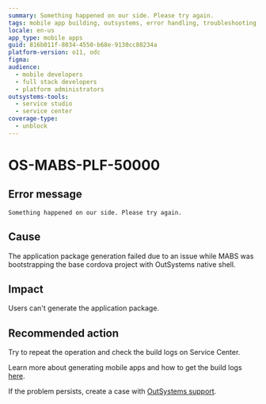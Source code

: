 ```yaml
---
summary: Something happened on our side. Please try again.
tags: mobile app building, outsystems, error handling, troubleshooting, app deployment
locale: en-us
app_type: mobile apps
guid: 816b011f-8034-4550-b68e-9130cc80234a
platform-version: o11, odc
figma:
audience:
  - mobile developers
  - full stack developers
  - platform administrators
outsystems-tools:
  - service studio
  - service center
coverage-type:
  - unblock
---
```


# OS-MABS-PLF-50000

## Error message

`Something happened on our side. Please try again.`

## Cause

The application package generation failed due to an issue while MABS was bootstrapping the base cordova project with OutSystems native shell.

## Impact

Users can't generate the application package.

## Recommended action

Try to repeat the operation and check the build logs on Service Center.

Learn more about generating mobile apps and how to get the build logs [here](https://success.outsystems.com/Documentation/11/Delivering_Mobile_Apps/Generate_and_Distribute_Your_Mobile_App#download-mobile-app-build-logs).

If the problem persists, create a case with [OutSystems
support](https://www.outsystems.com/support/portal/open-support-case?ErrorCode=OS-MABS-PLF-50000).
